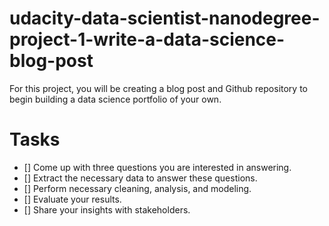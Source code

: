 # udacity-data-scientist-nanodegree-project-1-write-a-data-science-blog-post
For this project, you will be creating a blog post and Github repository to begin building a data science portfolio of your own. 

# Tasks

- []  Come up with three questions you are interested in answering.
- [] Extract the necessary data to answer these questions.
- [] Perform necessary cleaning, analysis, and modeling.
- []  Evaluate your results.
- [] Share your insights with stakeholders.
